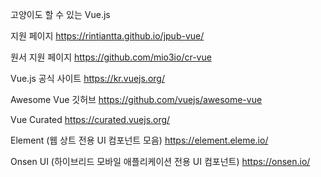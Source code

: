 고양이도 할 수 있는 Vue.js

지원 페이지
https://rintiantta.github.io/jpub-vue/

원서 지원 페이지
https://github.com/mio3io/cr-vue

Vue.js 공식 사이트
https://kr.vuejs.org/

Awesome Vue 깃허브
https://github.com/vuejs/awesome-vue

Vue Curated
https://curated.vuejs.org/

Element (웹 상트 전용 UI 컴포넌트 모음)
https://element.eleme.io/

Onsen UI (하이브리드 모바일 애플리케이션 전용 UI 컴포넌트)
https://onsen.io/
